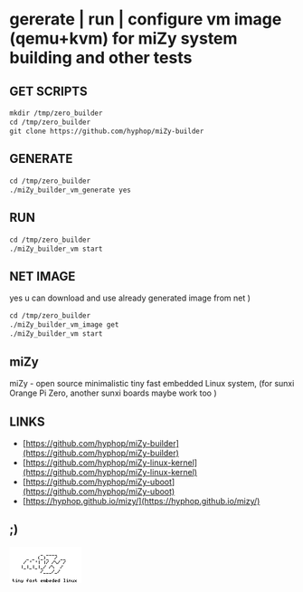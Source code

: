 #  gererate | run | configure vm image (qemu+kvm) for miZy system building and other tests

## GET SCRIPTS
    
    mkdir /tmp/zero_builder
    cd /tmp/zero_builder
    git clone https://github.com/hyphop/miZy-builder        

## GENERATE

    cd /tmp/zero_builder
    ./miZy_builder_vm_generate yes

## RUN
    
    cd /tmp/zero_builder
    ./miZy_builder_vm start

## NET IMAGE

yes u can download and use already generated image from net )

    cd /tmp/zero_builder
    ./miZy_builder_vm_image get
    ./miZy_builder_vm start

## miZy 
 
miZy - open source minimalistic tiny fast embedded Linux system, (for sunxi Orange Pi Zero, another sunxi boards maybe work too )

## LINKS

- [https://github.com/hyphop/miZy-builder](https://github.com/hyphop/miZy-builder)
- [https://github.com/hyphop/miZy-linux-kernel](https://github.com/hyphop/miZy-linux-kernel)
- [https://github.com/hyphop/miZy-uboot](https://github.com/hyphop/miZy-uboot)
- [https://hyphop.github.io/mizy/](https://hyphop.github.io/mizy/)

## ;)

![miZy](pics/miZy.logo.bw128x64x2.png)
